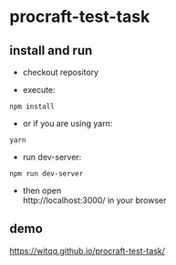 # procraft-test-task
## install and run 
 - checkout repository

 - execute:

  `npm install`

 - or if you are using yarn:

  `yarn`

 - run dev-server:
 
  `npm run dev-server`
  
  
 - then open  
http://localhost:3000/ 
 in your browser

## demo

https://witqq.github.io/procraft-test-task/